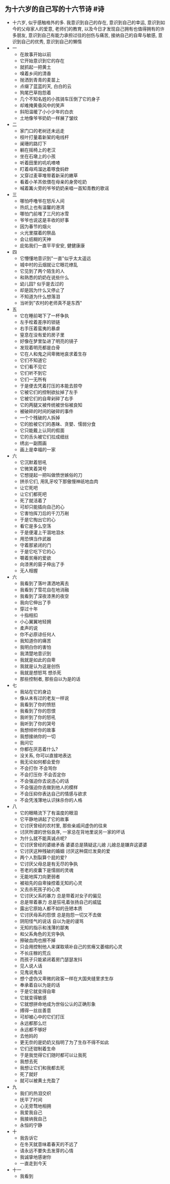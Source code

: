 ## 为十六岁的自己写的十六节诗 #诗
- 十六岁, 似乎感触格外的多. 我意识到自己的存在,  意识到自己的幸运, 意识到如今的父母家人的爱意, 老师们的教育, 以及今日才发现自己拥有也值得拥有的许多朋友, 意识到自己有能力承担过往的创伤与痛苦, 接纳自己的自卑与敏感, 意识到自己的优秀, 意识到自己的懒惰
- 一
	- 在故事开始以前
	- 它开始意识到它的存在
	- 就抓起一把黄土
	- 嗅着乡间的清香
	- 抛洒到青青的麦苗上
	- 点缀了蓝蓝的天, 白白的云
	- 狗尾巴草抱怨着
	- 几个不知名姓的小孩骑车压倒了它的身子
	- 却难掩黄昏风中的笑声
	- 斜阳温暖了小小少年的白衣
	- 土地像爷爷奶奶一样展了皱纹
- 二
	- 家门口的老树还未远走
	- 枝叶打量着新架的电线杆
	- 阑珊的路灯下
	- 躺在摇椅上的老汉
	- 坐在石墩上的小孩
	- 听着田里的叽叽喳喳
	- 盯着母鸡溜达着啄食蚂蚱
	- 又穿过麦草堆带着新采的嫩草
	- 看着小羊羔依偎在母亲的身旁吃奶
	- 喊着篝火旁的爷爷奶奶来唱一首知青教的歌谣
- 三
	- 哪怕呼噜爷在怒斥人间
	- 热炕上也有温馨的港湾
	- 哪怕门前堆了三尺的冰雪
	- 爷爷也说这是丰收的好事
	- 因为春节的烟火
	- 火光里摆着的祭品
	- 会让纸糊的天神
	- 庇佑我们一直平平安安, 健健康康
- 四
	- 它懵懂地意识到"一直"似乎太太遥远
	- 城中村的云烟就让它眼花缭乱
	- 它见到了两个陌生的人
	- 和熟悉的奶奶在说些什么
	- 幼儿园? 似乎是去过的
	- 却是因为什么又停止了
	- 不知道为什么想落泪
	- 当听到"农村的老师真不是东西"
- 五
	- 它在睡前喝下了一杯争执
	- 左手栓着差序的锁链
	- 右手压着蛮夷的暴虐
	- 窒息在没有爱的房子里
	- 好像在梦里坠进了明亮的镜子
	- 发现着明亮都是白骨
	- 它在人和鬼之间卑微地哀求着生存
	- 它们不知道它
	- 它们看不见它
	- 它们听不到它
	- 它们一无所有
	- 于是便去凭着打压的本能去掠夺
	- 它被它们的控制欲扯掉了左手
	- 它被它们的自卑剁碎了右手
	- 它的两腿又被传统被世俗被良知
	- 被破碎的时间的破碎的事件
	- 一个个残破的人拆掉
	- 它的脸被它们的愚昧、贪婪、懦弱分食
	- 它只能戴上认同的假面
	- 它的舌头被它们拉成细丝
	- 绣出一副图画
	- 画上是幸福的一家
- 六
	- 它沉默着怒吼
	- 它微笑着哭号
	- 它想提起一把叫做愤世嫉俗的刀
	- 拼杀它们, 用乳牙咬下那傲慢神祇地血肉
	- 让它死吧
	- 让它们都死吧
	- 死了就活着了
	- 可却只能插向自己的心
	- 它害怕挥刀后的千刀万剐
	- 于是它掏出它的心
	- 看它是多么空荡
	- 于是便灌上干涸地泪水
	- 用恐惧当作武器
	- 守着那紧闭的门
	- 于是它吃下它的心
	- 嚼着贫瘠的爱欲
	- 向漆黑的窗子伸出了手
	- 无人相握
- 六
	- 我看到了落叶潇洒地离去
	- 我看到了雪花自在地消融
	- 我看到了深夜漆黑的夜空
	- 我向它伸出了手
	- 穿过十年
	- 十指相扣
	- 小心翼翼地轻拥
	- 柔声的说
	- 你不必原谅任何人
	- 我知道你的痛苦
	- 我明白你的害怕
	- 我清楚地意识到
	- 我就是如此的自卑
	- 我就是认为这是创伤
	- 我就是想怒骂 想杀死
	- 那些控制者, 那些自以为是的话
- 七
	- 我站在它的身边
	- 像从未有过的老友一样说
	- 我看到了你的愤怒
	- 我看到了你的怨恨
	- 我听到了你的怒吼
	- 我听到了你的哭号
	- 我想倾听你的故事
	- 我想接纳你的一切
	- 我问它
	- 你都在厌恶着什么?
	- 没关系, 你可以直接地表达
	- 我无论如何都会爱你
	- 不会打你 不会骂你
	- 不会打压你 不会否定你
	- 不会强迫你去说违心的话
	- 不会强迫你去做到他人的模样
	- 不会压抑你表达自己的情感与欲求
	- 不会凭浅薄地认识抹杀你的人格
- 八
	- 它的眼睛流下了有温度的眼泪
	- 它平静地讲起了它的故事
	- 它讨厌曾经的农村里, 那些亲戚间虚伪的往来
	- 讨厌所谓的世俗良序, 一家总在背地里说另一家的坏话
	- 为什么就不能真诚点呢?
	- 它讨厌曾经的婆媳矛盾 婆婆总是猜疑这儿媳 儿媳总是嫌弃这婆婆
	- 它讨厌这种残破的婚姻 讨厌这种腐烂发臭的爱
	- 两个人割裂算个屁的爱?
	- 它讨厌父母总是有无尽的争执
	- 苍老的皮囊下是懦弱的灵魂
	- 无能地挥刀向更弱者
	- 被祖先的自卑操控着无知的心灵
	- 又去杀死孩子的心灵
	- 它讨厌父系的暴力 总是带着对女子的偏见
	- 总是带着暴力 总是狂吼着张扬自己的威猛
	- 露出它原始人都不如的丑陋本质
	- 它讨厌母系的怨恨 总是抱怨一切又不去做
	- 阴阳怪气的说话 自以为是的谩骂
	- 无知的指示和浅薄的鄙夷
	- 和父系角色的无穷争执
	- 擦破血肉也擦不掉
	- 只会用控制他人来谋取填补自己的贫瘠又萎缩的心灵
	- 不长庄稼的荒丘
	- 而孩子只能紧闭着房门瑟瑟发抖
	- 见人说人话
	- 见鬼说鬼话
	- 想个虚伪又卑微的政客一样在大国夹缝里求生存
	- 奉承着自以为是的话
	- 于是它就变得自卑
	- 它就变得敏感
	- 它就想拼命地成为世俗公认的正确形象
	- 搏得一丝丝善意
	- 可却被心中的它们打压
	- 永远都那么烂
	- 永远都不够好
	- 去他妈的
	- 更无奈的是奶奶又指明了为了生存不得不如此
	- 它们还钳制着生命
	- 于是我觉得它们随时都可以让我死
	- 我想去死
	- 我想让它们和我都去死
	- 死了就好
	- 就可以被黄土充盈了
- 九
	- 我们的热泪交织
	- 抚平了时间
	- 心无旁骛地相拥
	- 我爱我自己
	- 我接纳我自己
	- 永恒的宁静
- 十
	- 我告诉它
	- 在冬天就意味着春天的不远了
	- 请永远不要失去发芽的心情
	- 我诚挚地感谢你
	- 一直走到今天
- 十一
	- 我看到